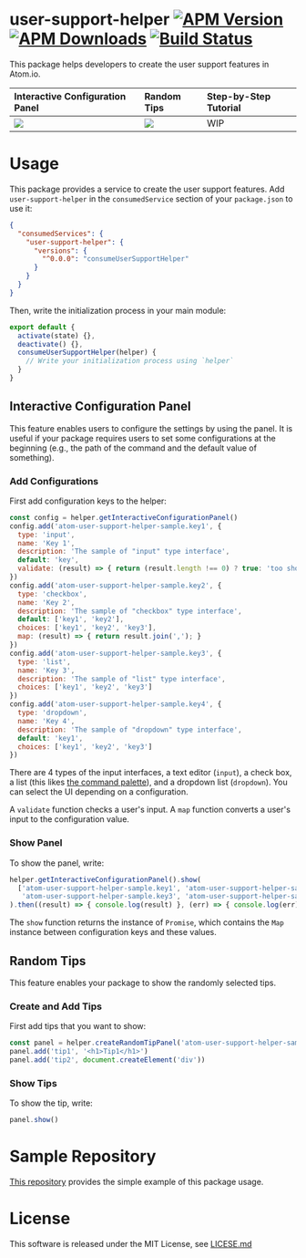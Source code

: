 # user-support-helper [![APM Version](https://img.shields.io/apm/v/user-support-helper.svg)](https://atom.io/packages/user-support-helper) [![APM Downloads](https://img.shields.io/apm/dm/user-support-helper.svg)](https://atom.io/packages/user-support-helper) [![Build Status](https://travis-ci.org/HiroakiMikami/atom-user-support-helper.svg?branch=master)](https://travis-ci.org/HiroakiMikami/atom-user-support-helper)

This package helps developers to create the user support features in Atom.io.

| Interactive Configuration Panel | Random Tips | Step-by-Step Tutorial|
| :------------- | :------------- | :------------- |
| ![](http://hiroakimikami.github.io/atom-user-support-helper/interactive-configuration-panel.gif) | ![](http://hiroakimikami.github.io/atom-user-support-helper/random-tips.gif) | WIP |

# Usage
This package provides a service to create the user support features.
Add `user-support-helper` in the `consumedService` section of your `package.json` to use it:

```json
{
  "consumedServices": {
    "user-support-helper": {
      "versions": {
        "^0.0.0": "consumeUserSupportHelper"
      }
    }
  }
}
```

Then, write the initialization process in your main module:

```javascript
export default {
  activate(state) {},
  deactivate() {},
  consumeUserSupportHelper(helper) {
    // Write your initialization process using `helper`
  }
}
```

## Interactive Configuration Panel
This feature enables users to configure the settings by using the panel.
It is useful if your package requires users to set some configurations at the beginning (e.g., the path of the command and the default value of something).

### Add Configurations
First add configuration keys to the helper:

```javascript
const config = helper.getInteractiveConfigurationPanel()
config.add('atom-user-support-helper-sample.key1', {
  type: 'input',
  name: 'Key 1',
  description: 'The sample of "input" type interface',
  default: 'key',
  validate: (result) => { return (result.length !== 0) ? true: 'too short' }
})
config.add('atom-user-support-helper-sample.key2', {
  type: 'checkbox',
  name: 'Key 2',
  description: 'The sample of "checkbox" type interface',
  default: ['key1', 'key2'],
  choices: ['key1', 'key2', 'key3'],
  map: (result) => { return result.join(','); }
})
config.add('atom-user-support-helper-sample.key3', {
  type: 'list',
  name: 'Key 3',
  description: 'The sample of "list" type interface',
  choices: ['key1', 'key2', 'key3']
})
config.add('atom-user-support-helper-sample.key4', {
  type: 'dropdown',
  name: 'Key 4',
  description: 'The sample of "dropdown" type interface',
  default: 'key1',
  choices: ['key1', 'key2', 'key3']
})
```

There are 4 types of the input interfaces, a text editor (`input`), a check box, a list (this likes [the command palette](https://github.com/atom/command-palette)), and a dropdown list (`dropdown`). You can select the UI depending on a configuration.

A `validate` function checks a user's input. A `map` function converts a user's input to the configuration value.

### Show Panel
To show the panel, write:

```javascript
helper.getInteractiveConfigurationPanel().show(
  ['atom-user-support-helper-sample.key1', 'atom-user-support-helper-sample.key2',
   'atom-user-support-helper-sample.key3', 'atom-user-support-helper-sample.key4']
).then((result) => { console.log(result) }, (err) => { console.log(err) })
```

The `show` function returns the instance of `Promise`, which contains the `Map` instance between configuration keys and these values.

## Random Tips
This feature enables your package to show the randomly selected tips.

### Create and Add Tips
First add tips that you want to show:

```javascript
const panel = helper.createRandomTipPanel('atom-user-support-helper-sample')
panel.add('tip1', '<h1>Tip1</h1>')
panel.add('tip2', document.createElement('div'))
```

### Show Tips
To show the tip, write:

```javascript
panel.show()
```

# Sample Repository
[This repository](https://github.com/HiroakiMikami/atom-user-support-helper-sample) provides the simple example of this package usage.

# License
This software is released under the MIT License, see [LICESE.md](LICENSE.md)
